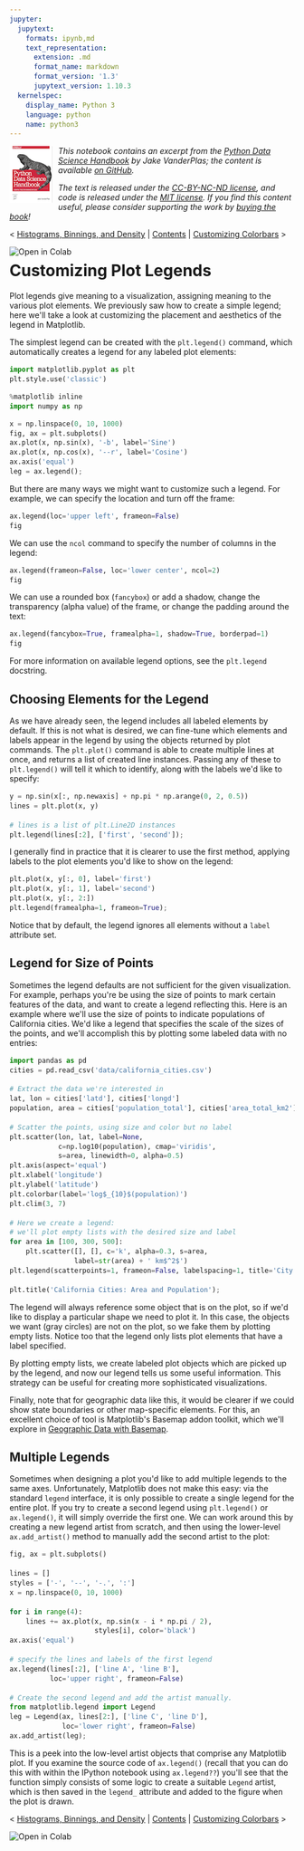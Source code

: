 ```yaml
---
jupyter:
  jupytext:
    formats: ipynb,md
    text_representation:
      extension: .md
      format_name: markdown
      format_version: '1.3'
      jupytext_version: 1.10.3
  kernelspec:
    display_name: Python 3
    language: python
    name: python3
---
```


<!--BOOK_INFORMATION-->
<img align="left" style="padding-right:10px;" src="figures/PDSH-cover-small.png">

*This notebook contains an excerpt from the [Python Data Science Handbook](http://shop.oreilly.com/product/0636920034919.do) by Jake VanderPlas; the content is available [on GitHub](https://github.com/jakevdp/PythonDataScienceHandbook).*

*The text is released under the [CC-BY-NC-ND license](https://creativecommons.org/licenses/by-nc-nd/3.0/us/legalcode), and code is released under the [MIT license](https://opensource.org/licenses/MIT). If you find this content useful, please consider supporting the work by [buying the book](http://shop.oreilly.com/product/0636920034919.do)!*


<!--NAVIGATION-->
< [Histograms, Binnings, and Density](04.05-Histograms-and-Binnings.ipynb) | [Contents](Index.ipynb) | [Customizing Colorbars](04.07-Customizing-Colorbars.ipynb) >

<a href="https://colab.research.google.com/github/jakevdp/PythonDataScienceHandbook/blob/master/notebooks/04.06-Customizing-Legends.ipynb"><img align="left" src="https://colab.research.google.com/assets/colab-badge.svg" alt="Open in Colab" title="Open and Execute in Google Colaboratory"></a>



# Customizing Plot Legends


Plot legends give meaning to a visualization, assigning meaning to the various plot elements.
We previously saw how to create a simple legend; here we'll take a look at customizing the placement and aesthetics of the legend in Matplotlib.

The simplest legend can be created with the ``plt.legend()`` command, which automatically creates a legend for any labeled plot elements:

```python
import matplotlib.pyplot as plt
plt.style.use('classic')
```

```python
%matplotlib inline
import numpy as np
```

```python
x = np.linspace(0, 10, 1000)
fig, ax = plt.subplots()
ax.plot(x, np.sin(x), '-b', label='Sine')
ax.plot(x, np.cos(x), '--r', label='Cosine')
ax.axis('equal')
leg = ax.legend();
```

But there are many ways we might want to customize such a legend.
For example, we can specify the location and turn off the frame:

```python
ax.legend(loc='upper left', frameon=False)
fig
```

We can use the ``ncol`` command to specify the number of columns in the legend:

```python
ax.legend(frameon=False, loc='lower center', ncol=2)
fig
```

We can use a rounded box (``fancybox``) or add a shadow, change the transparency (alpha value) of the frame, or change the padding around the text:

```python
ax.legend(fancybox=True, framealpha=1, shadow=True, borderpad=1)
fig
```

For more information on available legend options, see the ``plt.legend`` docstring.


## Choosing Elements for the Legend

As we have already seen, the legend includes all labeled elements by default.
If this is not what is desired, we can fine-tune which elements and labels appear in the legend by using the objects returned by plot commands.
The ``plt.plot()`` command is able to create multiple lines at once, and returns a list of created line instances.
Passing any of these to ``plt.legend()`` will tell it which to identify, along with the labels we'd like to specify:

```python
y = np.sin(x[:, np.newaxis] + np.pi * np.arange(0, 2, 0.5))
lines = plt.plot(x, y)

# lines is a list of plt.Line2D instances
plt.legend(lines[:2], ['first', 'second']);
```

I generally find in practice that it is clearer to use the first method, applying labels to the plot elements you'd like to show on the legend:

```python
plt.plot(x, y[:, 0], label='first')
plt.plot(x, y[:, 1], label='second')
plt.plot(x, y[:, 2:])
plt.legend(framealpha=1, frameon=True);
```

Notice that by default, the legend ignores all elements without a ``label`` attribute set.


## Legend for Size of Points

Sometimes the legend defaults are not sufficient for the given visualization.
For example, perhaps you're be using the size of points to mark certain features of the data, and want to create a legend reflecting this.
Here is an example where we'll use the size of points to indicate populations of California cities.
We'd like a legend that specifies the scale of the sizes of the points, and we'll accomplish this by plotting some labeled data with no entries:

```python
import pandas as pd
cities = pd.read_csv('data/california_cities.csv')

# Extract the data we're interested in
lat, lon = cities['latd'], cities['longd']
population, area = cities['population_total'], cities['area_total_km2']

# Scatter the points, using size and color but no label
plt.scatter(lon, lat, label=None,
            c=np.log10(population), cmap='viridis',
            s=area, linewidth=0, alpha=0.5)
plt.axis(aspect='equal')
plt.xlabel('longitude')
plt.ylabel('latitude')
plt.colorbar(label='log$_{10}$(population)')
plt.clim(3, 7)

# Here we create a legend:
# we'll plot empty lists with the desired size and label
for area in [100, 300, 500]:
    plt.scatter([], [], c='k', alpha=0.3, s=area,
                label=str(area) + ' km$^2$')
plt.legend(scatterpoints=1, frameon=False, labelspacing=1, title='City Area')

plt.title('California Cities: Area and Population');
```

The legend will always reference some object that is on the plot, so if we'd like to display a particular shape we need to plot it.
In this case, the objects we want (gray circles) are not on the plot, so we fake them by plotting empty lists.
Notice too that the legend only lists plot elements that have a label specified.

By plotting empty lists, we create labeled plot objects which are picked up by the legend, and now our legend tells us some useful information.
This strategy can be useful for creating more sophisticated visualizations.

Finally, note that for geographic data like this, it would be clearer if we could show state boundaries or other map-specific elements.
For this, an excellent choice of tool is Matplotlib's Basemap addon toolkit, which we'll explore in [Geographic Data with Basemap](04.13-Geographic-Data-With-Basemap.ipynb).


## Multiple Legends

Sometimes when designing a plot you'd like to add multiple legends to the same axes.
Unfortunately, Matplotlib does not make this easy: via the standard ``legend`` interface, it is only possible to create a single legend for the entire plot.
If you try to create a second legend using ``plt.legend()`` or ``ax.legend()``, it will simply override the first one.
We can work around this by creating a new legend artist from scratch, and then using the lower-level ``ax.add_artist()`` method to manually add the second artist to the plot:

```python
fig, ax = plt.subplots()

lines = []
styles = ['-', '--', '-.', ':']
x = np.linspace(0, 10, 1000)

for i in range(4):
    lines += ax.plot(x, np.sin(x - i * np.pi / 2),
                     styles[i], color='black')
ax.axis('equal')

# specify the lines and labels of the first legend
ax.legend(lines[:2], ['line A', 'line B'],
          loc='upper right', frameon=False)

# Create the second legend and add the artist manually.
from matplotlib.legend import Legend
leg = Legend(ax, lines[2:], ['line C', 'line D'],
             loc='lower right', frameon=False)
ax.add_artist(leg);
```

This is a peek into the low-level artist objects that comprise any Matplotlib plot.
If you examine the source code of ``ax.legend()`` (recall that you can do this with within the IPython notebook using ``ax.legend??``) you'll see that the function simply consists of some logic to create a suitable ``Legend`` artist, which is then saved in the ``legend_`` attribute and added to the figure when the plot is drawn.


<!--NAVIGATION-->
< [Histograms, Binnings, and Density](04.05-Histograms-and-Binnings.ipynb) | [Contents](Index.ipynb) | [Customizing Colorbars](04.07-Customizing-Colorbars.ipynb) >

<a href="https://colab.research.google.com/github/jakevdp/PythonDataScienceHandbook/blob/master/notebooks/04.06-Customizing-Legends.ipynb"><img align="left" src="https://colab.research.google.com/assets/colab-badge.svg" alt="Open in Colab" title="Open and Execute in Google Colaboratory"></a>

